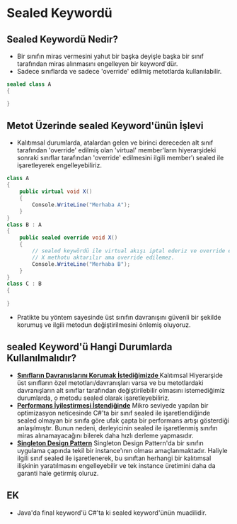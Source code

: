 # Sealed Keywordü

## Sealed Keywordü Nedir?

* Bir sınıfın miras vermesini yahut bir başka deyişle başka bir sınıf tarafından miras alınmasını engelleyen bir keyword'dür.
* Sadece sınıflarda ve sadece 'override' edilmiş metotlarda kullanılabilir.

```csharp
sealed class A
{

}
```

## Metot Üzerinde sealed Keyword'ünün İşlevi

* Kalıtımsal durumlarda, atalardan gelen ve birinci dereceden alt sınıf tarafından 'override' edilmiş olan 'virtual' member'ların hiyerarşideki sonraki sınıflar tarafından 'override' edilmesini ilgili member'ı sealed ile işaretleyerek engelleyebiliriz.

```csharp
class A
{
    public virtual void X() 
    {
        Console.WriteLine("Merhaba A");
    }
}
class B : A
{
    public sealed override void X() 
    {
        // sealed keywördü ile virtual akışı iptal ederiz ve override edilme özelliğini kapatmış oluruz.
        // X methotu aktarılır ama override edilemez.
        Console.WriteLine("Merhaba B");
    }
}
class C : B
{
    
}
```

* Pratikte bu yöntem sayesinde üst sınıfın davranışını güvenli bir şekilde korumuş ve ilgili metodun değiştirilmesini önlemiş oluyoruz.

## sealed Keyword'ü Hangi Durumlarda Kullanılmalıdır?

* **<u>Sınıfların Davranışlarını Korumak İstediğimizde </u>** 
Kalıtımsal Hiyerarşide üst sınıfların özel metotları/davranışları varsa ve bu metotlardaki davranışların alt sınıflar tarafından değiştirilebilir olmasını istemediğimiz durumlarda, o metodu sealed olarak işaretleyebiliriz.
* **<u>Performans İyileştirmesi İstendiğinde</u>** 
Mikro seviyede yapılan bir optimizasyon neticesinde C#'ta bir sınıf sealed ile işaretlendiğinde sealed olmayan bir sınıfa göre ufak çapta bir performans artışı gösterdiği anlaşılmıştır. Bunun nedeni, derleyicinin sealed ile işaretlenmiş sınıfın miras alınamayacağını bilerek daha hızlı derleme yapmasıdır.
* **<u>Singleton Design Pattern</u>**
Singleton Design Pattern'da bir sınıfın uygulama çapında tekil bir instance'ının olması amaçlanmaktadır. Haliyle ilgili sınıf sealed ile işaretlenerek, bu sınıftan herhangi bir kalıtımsal ilişkinin yaratılmasını engelleyebilir ve tek instance üretimini daha da garanti hale getirmiş oluruz. 

## EK

* Java'da final keyword'ü C#'ta ki sealed keyword'ünün muadilidir.